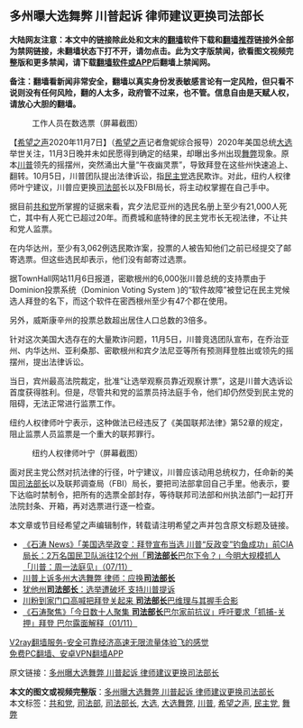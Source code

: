  <h2>多州曝大选舞弊 川普起诉 律师建议更换司法部长</h2> <p class="notice"><b>大陆网友注意：本文中的链接除此处和文末的<a href="https://github.com/bannedbook/fanqiang" >翻墙</a>软件下载和<a href="https://github.com/killgcd/justmysocks/blob/master/README.md">翻墙推荐</a>链接外全部为禁网链接，未翻墙状态下打不开，请勿点击。此为文字版禁闻，欲看图文视频完整版和更多禁闻，请下载<a href="https://github.com/bannedbook/fanqiang">翻墙软件或APP</a>后翻墙上禁闻网。</p><p>备注：翻墙看新闻非常安全，翻墙以真实身份发表敏感言论有一定风险，但只看不说则没有任何风险，翻的人太多，政府管不过来，也不管。信息自由是天赋人权，请放心大胆的翻墙。</b></p>  <div class="entry"> <figure><figcaption>工作人员在数选票（屏幕截图）</figcaption></figure> <p>【<span class='wp_keywordlink_affiliate'><a href="https://www.soundofhope.org" title="希望之声" target="_blank">希望之声</a></span>2020年11月7日】（<a href="https://www.bannedbook.org/bnews/tag/%e5%b8%8c%e6%9c%9b%e4%b9%8b%e5%a3%b0/" class="st_tag internal_tag" rel="tag" title="标签 希望之声 下的日志">希望之声</a>记者詹妮综合报导）2020年美国总统<a href="https://www.bannedbook.org/bnews/tag/%e5%a4%a7%e9%80%89/" class="st_tag internal_tag" rel="tag" title="标签 大选 下的日志">大选</a>举世关注，11月3日晚并未如民愿得到确定的结果，却曝出多州出现<a href="https://www.bannedbook.org/bnews/tag/%E8%88%9E%E5%BC%8A/" class="st_tag internal_tag" rel="tag" title="标签 舞弊 下的日志">舞弊</a>现象。原本<a href="https://www.bannedbook.org/bnews/tag/%e5%b7%9d%e6%99%ae/" class="st_tag internal_tag" rel="tag" title="标签 川普 下的日志">川普</a>领先的摇摆州，突然涌出大量“午夜幽灵票”，导致拜登在这些州快速追上、翻转。10月5日，川普团队提出法律诉讼，指<a href="https://www.bannedbook.org/bnews/tag/%e6%b0%91%e4%b8%bb%e5%85%9a/" class="st_tag internal_tag" rel="tag" title="标签 民主党 下的日志">民主党</a>选民欺诈。对此，纽约人权律师叶宁建议，川普应更换<a href="https://www.bannedbook.org/bnews/tag/%e5%8f%b8%e6%b3%95%e9%83%a8/" class="st_tag internal_tag" rel="tag" title="标签 司法部 下的日志">司法部</a>长以及FBI局长，将主动权掌握在自己手中。</p> <p>据目前<a href="https://www.bannedbook.org/bnews/tag/%e5%85%b1%e5%92%8c%e5%85%9a/" class="st_tag internal_tag" rel="tag" title="标签 共和党 下的日志">共和党</a>所掌握的证据来看，宾夕法尼亚州的选民名册上至少有21,000人死亡，其中有人死亡已超过20年。而费城和底特律的民主党市长无视法律，不让共和党人监票。</p> <p>在内华达州，至少有3,062例选民欺诈案，投票的人被告知他们之前已经提交了邮寄选票。但这些选民却表示，他们没有邮寄过选票。</p>  <p>据TownHall网站11月6日报道，密歇根州的6,000张川普总统的支持票由于Dominion投票系统（Dominion Voting System )的“软件故障”被登记在民主党候选人拜登的名下，而这个软件在密西根州至少有47个郡在使用。</p> <p>另外，威斯康辛州的投票总数超出居住人口总数的3倍多。</p> <p>针对这次美国大选存在的大量欺诈问题，11月5日，川普竞选团队宣布，在乔治亚州、内华达州、亚利桑那、密歇根州和宾夕法尼亚等所有预测拜登胜出或领先的摇摆州，提出法律诉讼。</p>  <p>当日，宾州最高法院裁定，批准“让选举观察员靠近观察计票”，这是川普大选诉讼首度获得胜利。但是，尽管共和党的监票员持法庭手令，他们却仍然受到民主党的阻碍，无法正常进行监票工作。</p> <p>纽约人权律师叶宁表示，这种做法已经违反了《美国联邦法律》第52章的规定，阻止监票人员监票是一个重大的联邦罪行。</p> <figure><figcaption>纽约人权律师叶宁（屏幕截图）</figcaption></figure> <p>面对民主党公然对抗法律的行径，叶宁建议，川普应该动用总统权力，任命新的美国<a href="https://www.bannedbook.org/bnews/tag/%e5%8f%b8%e6%b3%95%e9%83%a8%e9%95%bf/" class="st_tag internal_tag" rel="tag" title="标签 司法部长 下的日志">司法部长</a>以及联邦调查局（FBI）局长，要把司法部拿回自己手里。他表示，要下达临时禁制令，把所有的选票全部封存，等待联邦司法部和州执法部门一起打开法院封条、开箱，再对选票进行逐一检查。</p>  <p>本文章或节目经希望之声编辑制作，转载请注明希望之声并包含原文标题及链接。</p> <ul class='op-related-articles' title='相关阅读'> <li><a href='https://www.bannedbook.org/bnews/bannedvideo/20201108/1427568.html' target='_blank'>《石涛 News》「美国选举政变：拜登宣布当选 川普“反政变”钓鱼成功」前CIA局长：2万名国民卫队派往12个州「<b>司法部长</b>巴尔下令？」今明大规模抓人「川普：周一法庭见」（07/11）</a></li> <li><a href='https://www.bannedbook.org/bnews/bannedvideo/20201108/1427545.html' target='_blank'>川普上诉多州大选舞弊 律师：应换<b>司法部长</b></a></li> <li><a href='https://www.bannedbook.org/bnews/cnnews/20201107/1427245.html' target='_blank'>犹他州<b>司法部长</b>：选举遭破坏 支持川普提诉</a></li> <li><a href='https://www.bannedbook.org/bnews/cnnews/20201103/1424701.html' target='_blank'>川粉到家门口高喊把拜登关起来 <b>司法部长</b>巴维理与其握手合影</a></li> <li><a href='https://www.bannedbook.org/bnews/bannedvideo/20201102/1424269.html' target='_blank'>《石涛聚焦》「今日数十人聚集 <b>司法部长</b>巴尔家前抗议」呼吁要求「抓捕-关押」拜登 巴尔露面解释（01/11）</a></li> </ul> <p class="texttj"> <a href="https://www.bannedbook.org/forum23/topic22702.html" target="_blank">V2ray翻墙服务-安全可靠经济高速无限流量体验飞的感觉</a><br/> <a href="https://github.com/bannedbook/fanqiang/wiki/%E7%A6%81%E9%97%BB%E7%BD%91%E5%AE%89%E5%8D%93%E7%BF%BB%E5%A2%99%E6%96%B0%E9%97%BBAPP" target="_blank">免费PC翻墙、安卓VPN翻墙APP</a></p><p>原文链接：<a class="src_link"  href="https://www.soundofhope.org/post/440401" target="_blank">多州曝大选舞弊 川普起诉 律师建议更换司法部长</a></p><a name='sharetosocial'></a>       <div><b>本文的图文或视频完整版</b>：<a href='https://www.bannedbook.org/bnews/comments/20201108/1427582.html'>多州曝大选舞弊 川普起诉 律师建议更换司法部长</a></div>  </div><!--END ENTRY--> <div class="postfooter"> <div>本文标签：<a href="https://www.bannedbook.org/bnews/tag/%e5%85%b1%e5%92%8c%e5%85%9a/" rel="tag">共和党</a>, <a href="https://www.bannedbook.org/bnews/tag/%e5%8f%b8%e6%b3%95%e9%83%a8/" rel="tag">司法部</a>, <a href="https://www.bannedbook.org/bnews/tag/%e5%8f%b8%e6%b3%95%e9%83%a8%e9%95%bf/" rel="tag">司法部长</a>, <a href="https://www.bannedbook.org/bnews/tag/%e5%a4%a7%e9%80%89/" rel="tag">大选</a>, <a href="https://www.bannedbook.org/bnews/tag/%E5%A4%A7%E9%80%89%E8%88%9E%E5%BC%8A/" rel="tag">大选舞弊</a>, <a href="https://www.bannedbook.org/bnews/tag/%e5%b7%9d%e6%99%ae/" rel="tag">川普</a>, <a href="https://www.bannedbook.org/bnews/tag/%e5%b8%8c%e6%9c%9b%e4%b9%8b%e5%a3%b0/" rel="tag">希望之声</a>, <a href="https://www.bannedbook.org/bnews/tag/%e6%b0%91%e4%b8%bb%e5%85%9a/" rel="tag">民主党</a>, <a href="https://www.bannedbook.org/bnews/tag/%E8%88%9E%E5%BC%8A/" rel="tag">舞弊</a></div>  </div><!--END POSTFOOTER--> 